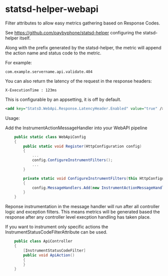 # statsd-helper-webapi

Filter attributes to allow easy metrics gathering based on Response Codes.

See https://github.com/paybyphone/statsd-helper configuring the statsd-helper itself.

Along with the prefix generated by the statsd-helper, the metric will append the action name and status code to the metric.

For example:
```
com.example.servername.api.validate.404
```

You can also return the latency of the request in the response headers:

```
X-ExecutionTime : 123ms
```

This is configurable by an appsetting, it is off by default.

```xml
<add key="StatsD.WebApi.Response.LatencyHeader.Enabled" value="true" />
```
Usage:

Add the InstrumentActionMessageHandler into your WebAPI pipeline

```csharp
    public static class WebApiConfig
    {
        public static void Register(HttpConfiguration config)
        {
            ...
            config.ConfigureInstrumentFilters();
            ...
        }

        private static void ConfigureInstrumentFilters(this HttpConfiguration config)
        {
            config.MessageHandlers.Add(new InstrumentActionMessageHandler());
        }
    }
```

Reponse instrumentation in the message handler will run after all controller logic and exception filters.
This means metrics will be generated based the response after any controller level
execption handling has taken place.

If you want to instrument only specific actions the InstrumentStatusCodeFilterAttribute
can be used.

```csharp
    public class ApiController
    {
		[InstrumentStatusCodeFilter]
        public void ApiAction()
        {
        }
    }
```